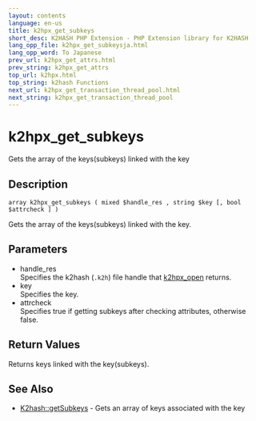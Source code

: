 ```yaml
---
layout: contents
language: en-us
title: k2hpx_get_subkeys
short_desc: K2HASH PHP Extension - PHP Extension library for K2HASH
lang_opp_file: k2hpx_get_subkeysja.html
lang_opp_word: To Japanese
prev_url: k2hpx_get_attrs.html
prev_string: k2hpx_get_attrs
top_url: k2hpx.html
top_string: k2hash Functions
next_url: k2hpx_get_transaction_thread_pool.html
next_string: k2hpx_get_transaction_thread_pool
---
```


# k2hpx_get_subkeys
Gets the array of the keys(subkeys) linked with the key

## Description
```
array k2hpx_get_subkeys ( mixed $handle_res , string $key [, bool $attrcheck ] )
```
Gets the array of the keys(subkeys) linked with the key. 

## Parameters
- handle_res  
Specifies the k2hash (`.k2h`) file handle that [k2hpx_open](k2hpx_open.html) returns.
- key  
Specifies the key.
- attrcheck  
Specifies true if getting subkeys after checking attributes, otherwise false.

## Return Values
Returns keys linked with the key(subkeys). 

## See Also
- [K2hash::getSubkeys](k2h_getsubkeys.html) - Gets an array of keys associated with the key
